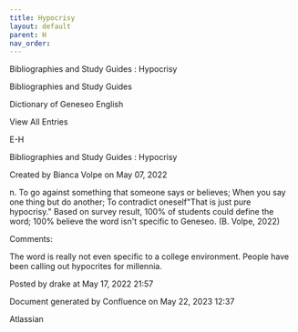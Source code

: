 ```yaml
---
title: Hypocrisy
layout: default
parent: H
nav_order:
---
```


Bibliographies and Study Guides : Hypocrisy

Bibliographies and Study Guides

Dictionary of Geneseo English

View All Entries

E-H

Bibliographies and Study Guides : Hypocrisy

Created by  Bianca Volpe on May 07, 2022

n. To go against something that someone says or believes; When you say one thing but do another; To contradict oneself&quot;That is just pure hypocrisy.&quot; Based on survey result, 100% of students could define the word; 100% believe the word isn't specific to Geneseo. (B. Volpe, 2022)

Comments:

The word is really not even specific to a college environment. People have been calling out hypocrites for millennia.

Posted by drake at May 17, 2022 21:57

Document generated by Confluence on May 22, 2023 12:37

Atlassian
